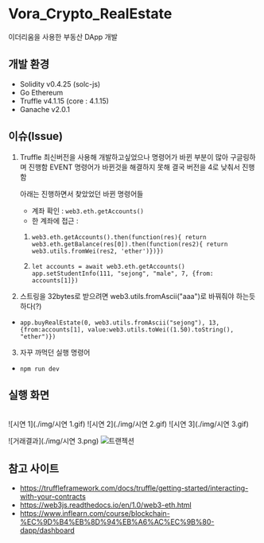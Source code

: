 # Vora_Crypto_RealEstate

이더리움을 사용한 부동산 DApp 개발

## 개발 환경
* Solidity v0.4.25 (solc-js)
* Go Ethereum
* Truffle v4.1.15 (core : 4.1.15)
* Ganache v2.0.1

## 이슈(Issue)
1. Truffle 최신버전을 사용해 개발하고싶었으나 명령어가 바뀐 부분이 많아 구글링하며 진행함
   EVENT 명령어가 바뀐것을 해결하지 못해 결국 버전을 4로 낮춰서 진행함
   
   아래는 진행하면서 찾았었던 바뀐 명령어들
   
   * 계좌 확인 : `web3.eth.getAccounts()`
   * 한 계좌에 접근 : 
   1. `web3.eth.getAccounts().then(function(res){ return web3.eth.getBalance(res[0]).then(function(res2){ return web3.utils.fromWei(res2, 'ether')})})`
   
   2. `let accounts = await web3.eth.getAccounts()`
   `app.setStudentInfo(111, "sejong", "male", 7, {from: accounts[1]})`
 
 2. 스트링을 32bytes로 받으려면 web3.utils.fromAscii("aaa")로 바꿔줘야 하는듯 하다(?)
   * `app.buyRealEstate(0, web3.utils.fromAscii("sejong"), 13, {from:accounts[1], value:web3.utils.toWei((1.50).toString(), "ether")})`
   
 3. 자꾸 까먹던 실행 명령어
   * `npm run dev`

## 실행 화면
<br>
![시연 1](./img/시연 1.gif)
![시연 2](./img/시연 2.gif)
![시연 3](./img/시연 3.gif)

![거래결과](./img/시연 3.png)
![트랜젝션](./img/트렌젝션.png)


## 참고 사이트
* https://truffleframework.com/docs/truffle/getting-started/interacting-with-your-contracts
* https://web3js.readthedocs.io/en/1.0/web3-eth.html
* https://www.inflearn.com/course/blockchain-%EC%9D%B4%EB%8D%94%EB%A6%AC%EC%9B%80-dapp/dashboard

